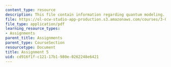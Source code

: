 ```yaml
---
content_type: resource
description: This file contain information regarding quantum modeling.
file: https://ol-ocw-studio-app-production.s3.amazonaws.com/courses/3-021j-introduction-to-modeling-and-simulation-spring-2012/cd916f1fc12117b1980e0262248e6421_MIT3_021JS12_HW5.pdf
file_type: application/pdf
learning_resource_types:
- Assignments
parent_title: Assignments
parent_type: CourseSection
resourcetype: Document
title: Assignment 5
uid: cd916f1f-c121-17b1-980e-0262248e6421
---
```

